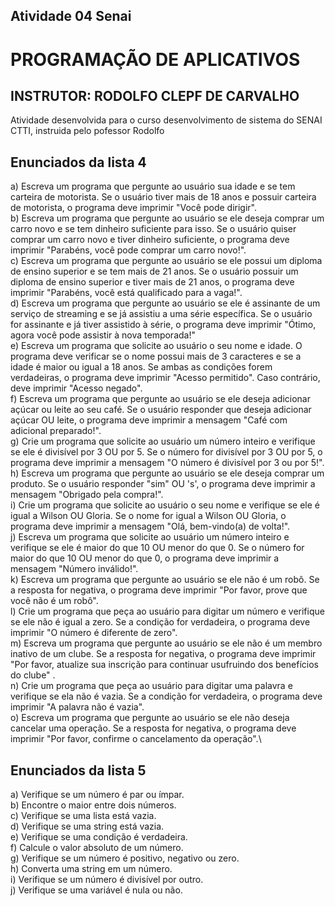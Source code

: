 ## Atividade 04 Senai
# PROGRAMAÇÃO DE APLICATIVOS
## INSTRUTOR: RODOLFO CLEPF DE CARVALHO
Atividade desenvolvida para o curso desenvolvimento de sistema do SENAI CTTI, instruida pelo pofessor Rodolfo

## Enunciados da lista 4
a) Escreva um programa que pergunte ao usuário sua idade e se tem carteira de motorista. Se o usuário tiver mais de 18 anos e possuir carteira de motorista, o programa deve imprimir "Você pode dirigir".\
b) Escreva um programa que pergunte ao usuário se ele deseja comprar um carro novo e se tem dinheiro suficiente para isso. Se o usuário quiser comprar um carro novo e tiver dinheiro suficiente, o programa deve imprimir "Parabéns, você pode comprar um carro novo!".\
c) Escreva um programa que pergunte ao usuário se ele possui um diploma de ensino superior e se tem mais de 21 anos. Se o usuário possuir um diploma de ensino superior e tiver mais de 21 anos, o programa deve imprimir "Parabéns, você está qualificado para a vaga!".\
d) Escreva um programa que pergunte ao usuário se ele é assinante de um serviço de streaming e se já assistiu a uma série específica. Se o usuário for assinante e já tiver assistido à série, o programa deve imprimir "Ótimo, agora você pode assistir à nova temporada!"\
e) Escreva um programa que solicite ao usuário o seu nome e idade. O programa deve verificar se o nome possui mais de 3 caracteres e se a idade é maior ou igual a 18 anos. Se ambas as condições forem verdadeiras, o programa deve imprimir "Acesso permitido". Caso contrário, deve imprimir "Acesso negado".\
f) Escreva um programa que pergunte ao usuário se ele deseja adicionar açúcar ou leite ao seu café. Se o usuário responder que deseja adicionar açúcar OU leite, o programa deve imprimir a mensagem "Café com adicional preparado!".\
g) Crie um programa que solicite ao usuário um número inteiro e verifique se ele é divisível por 3 OU por 5. Se o número for divisível por 3 OU por 5, o programa deve imprimir a mensagem "O número é divisível por 3 ou por 5!".\
h) Escreva um programa que pergunte ao usuário se ele deseja comprar um produto. Se o usuário responder "sim" OU 's', o programa deve imprimir a mensagem "Obrigado pela compra!".\
i) Crie um programa que solicite ao usuário o seu nome e verifique se ele é igual a Wilson OU Gloria. Se o nome for igual a Wilson OU Gloria, o programa deve imprimir a mensagem "Olá, bem-vindo(a) de volta!".\
j) Escreva um programa que solicite ao usuário um número inteiro e verifique se ele é maior do que 10 OU menor do que 0. Se o número for maior do que 10 OU menor do que 0, o programa deve imprimir a mensagem "Número inválido!".\
k) Escreva um programa que pergunte ao usuário se ele não é um robô. Se a resposta for negativa, o programa deve imprimir "Por favor, prove que você não é um robô".\
l) Crie um programa que peça ao usuário para digitar um número e verifique se ele não é igual a zero. Se a condição for verdadeira, o programa deve imprimir "O número é diferente de zero".\
m) Escreva um programa que pergunte ao usuário se ele não é um membro inativo de um clube. Se a resposta for negativa, o programa deve imprimir "Por favor, atualize sua inscrição para continuar usufruindo dos benefícios do clube" .\
n) Crie um programa que peça ao usuário para digitar uma palavra e verifique se ela não é vazia. Se a condição for verdadeira, o programa deve imprimir "A palavra não é vazia".\
o) Escreva um programa que pergunte ao usuário se ele não deseja cancelar uma operação. Se a resposta for negativa, o programa deve imprimir "Por favor, confirme o cancelamento da operação".\

## Enunciados da lista 5
a) Verifique se um número é par ou ímpar.\
b) Encontre o maior entre dois números.\
c) Verifique se uma lista está vazia.\
d) Verifique se uma string está vazia.\
e) Verifique se uma condição é verdadeira.\
f) Calcule o valor absoluto de um número.\
g) Verifique se um número é positivo, negativo ou zero.\
h) Converta uma string em um número.\
i) Verifique se um número é divisível por outro.\
j) Verifique se uma variável é nula ou não.
